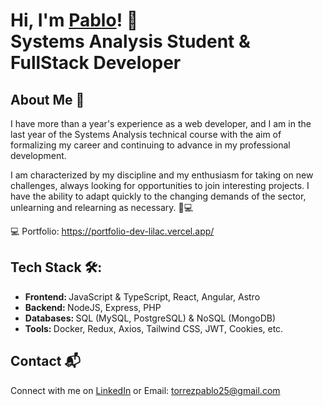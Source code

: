 # Hi, I'm <a href="https://www.linkedin.com/in/pablo-nahuel-torrez-33a80324b/">Pablo<a/>! 👋 </br> <b>Systems Analysis Student & FullStack Developer </b>

## About Me 🚀
I have more than a year's experience as a web developer, and I am in the last year of the Systems Analysis technical course with the aim of formalizing my career and continuing to advance in my professional development.

I am characterized by my discipline and my enthusiasm for taking on new challenges, always looking for opportunities to join interesting projects. I have the ability to adapt quickly to the changing demands of the sector, unlearning and relearning as necessary.
🚀💻

💻 Portfolio: https://portfolio-dev-lilac.vercel.app/<br>

## Tech Stack 🛠️:
- <b>Frontend: </b> JavaScript & TypeScript, React, Angular, Astro
- <b>Backend: </b> NodeJS, Express, PHP
- <b>Databases: </b> SQL (MySQL, PostgreSQL) & NoSQL (MongoDB)
- <b>Tools: </b> Docker, Redux, Axios, Tailwind CSS, JWT, Cookies, etc.

## Contact 📬
Connect with me on [LinkedIn](https://www.linkedin.com/in/pablo-nahuel-torrez-33a80324b/) or Email: torrezpablo25@gmail.com
